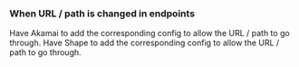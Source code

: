 ### When URL / path is changed in endpoints
  Have Akamai to add the corresponding config to allow the URL / path to go through.
  Have Shape to add the corresponding config to allow the URL / path to go through.
  
